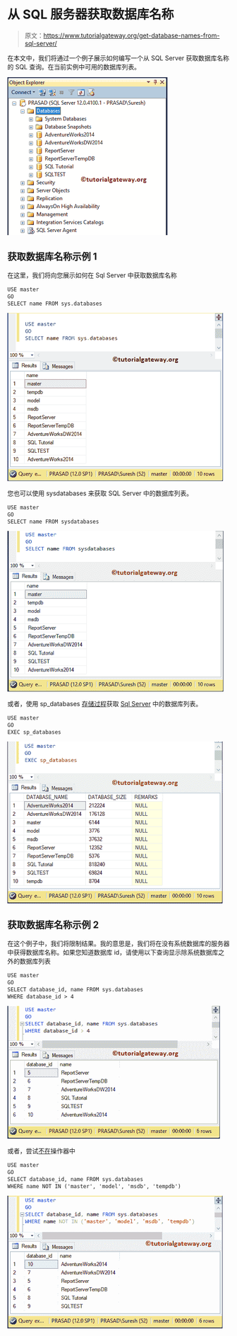 # 从 SQL 服务器获取数据库名称

> 原文：<https://www.tutorialgateway.org/get-database-names-from-sql-server/>

在本文中，我们将通过一个例子展示如何编写一个从 SQL Server 获取数据库名称的 SQL 查询。在当前实例中可用的数据库列表。

![Get Database Names from SQL Server 1](img/03e4e019e76fde7a704ab130f2f4c10c.png)

## 获取数据库名称示例 1

在这里，我们将向您展示如何在 Sql Server 中获取数据库名称

```
USE master
GO
SELECT name FROM sys.databases
```

![Get Database Names from SQL Server 2](img/eea4716a932409bf3435e058f94c13f8.png)

您也可以使用 sysdatabases 来获取 SQL Server 中的数据库列表。

```
USE master
GO
SELECT name FROM sysdatabases
```

![Get Database Names from SQL Server 3](img/36d42b2682aa052967864badba6d80d5.png)

或者，使用 sp_databases [存储过程](https://www.tutorialgateway.org/stored-procedures-in-sql/)获取 [Sql Server](https://www.tutorialgateway.org/sql/) 中的数据库列表。

```
USE master
GO
EXEC sp_databases
```

![Get Database Names from SQL Server 4](img/4c5d1293fe82ba72ec317a25d076eeda.png)

## 获取数据库名称示例 2

在这个例子中，我们将限制结果。我的意思是，我们将在没有系统数据库的服务器中获得数据库名称。如果您知道数据库 id，请使用以下查询显示除系统数据库之外的数据库列表

```
USE master
GO
SELECT database_id, name FROM sys.databases
WHERE database_id > 4
```

![Get Database Names from SQL Server 5](img/d2974a8b2005ca23c1bb6dcc31e7f7da.png)

或者，尝试[不在](https://www.tutorialgateway.org/sql-not-in-operator/)操作器中

```
USE master
GO
SELECT database_id, name FROM sys.databases
WHERE name NOT IN ('master', 'model', 'msdb', 'tempdb')
```

![Get Database Names from SQL Server 6](img/aab86b2bbc312395247ccb02509fec11.png)